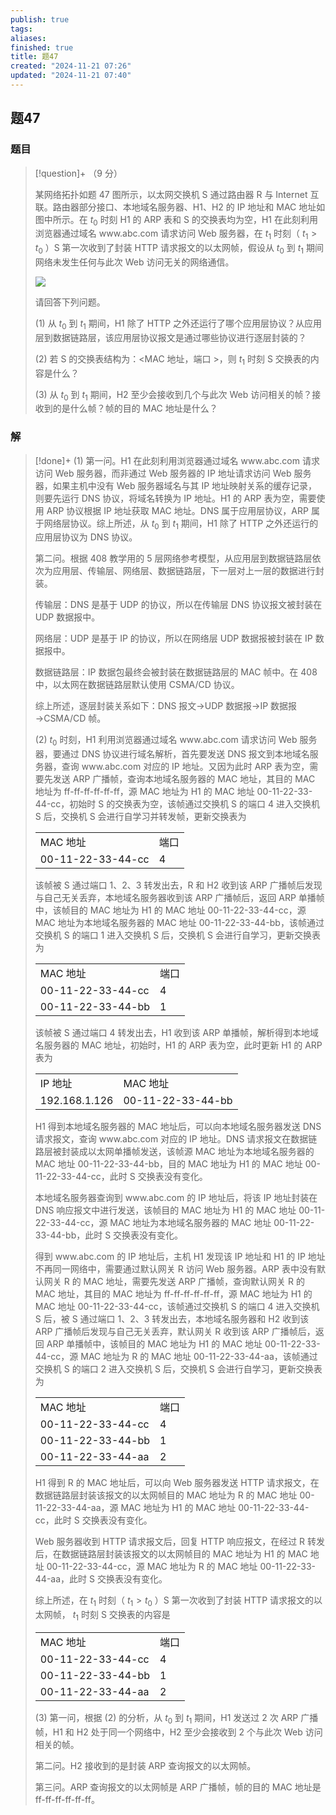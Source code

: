 ```yaml
---
publish: true
tags: 
aliases: 
finished: true
title: 题47
created: "2024-11-21 07:26"
updated: "2024-11-21 07:40"
---
```

## 题47
### 题目
> [!question]+
> （9 分）
> 
> 某网络拓扑如题 47 图所示，以太网交换机 S 通过路由器 R 与 Internet 互联。路由器部分接口、本地域名服务器、H1、H2 的 IP 地址和 MAC 地址如图中所示。在 $t_0$ 时刻 H1 的 ARP 表和 S 的交换表均为空，H1 在此刻利用浏览器通过域名 $\text{www.abc.com}$ 请求访问 Web 服务器，在 $t_1$ 时刻（ $t_1>t_0$ ）S 第一次收到了封装 HTTP 请求报文的以太网帧，假设从 $t_0$ 到 $t_1$ 期间网络未发生任何与此次 Web 访问无关的网络通信。
> 
> ![](https://pic3.zhimg.com/v2-1c98082cabc806ad77e6e41f0476a48a_r.jpg)
> 
> 请回答下列问题。
> 
> (1) 从 $t_0$ 到 $t_1$ 期间，H1 除了 HTTP 之外还运行了哪个应用层协议？从应用层到数据链路层，该应用层协议报文是通过哪些协议进行逐层封装的？
> 
> (2) 若 S 的交换表结构为：<MAC 地址，端口 >，则 $t_1$ 时刻 S 交换表的内容是什么？
> 
> (3) 从 $t_0$ 到 $t_1$ 期间，H2 至少会接收到几个与此次 Web 访问相关的帧？接收到的是什么帧？帧的目的 MAC 地址是什么？
### 解
> [!done]+
> (1) 第一问。H1 在此刻利用浏览器通过域名 $\text{www.abc.com}$ 请求访问 Web 服务器，而非通过 Web 服务器的 IP 地址请求访问 Web 服务器，如果主机中没有 Web 服务器域名与其 IP 地址映射关系的缓存记录，则要先运行 DNS 协议，将域名转换为 IP 地址。H1 的 ARP 表为空，需要使用 ARP 协议根据 IP 地址获取 MAC 地址。DNS 属于应用层协议，ARP 属于网络层协议。综上所述，从 $t_0$ 到 $t_1$ 期间，H1 除了 HTTP 之外还运行的应用层协议为 DNS 协议。
> 
> 第二问。根据 408 教学用的 5 层网络参考模型，从应用层到数据链路层依次为应用层、传输层、网络层、数据链路层，下一层对上一层的数据进行封装。
> 
> 传输层：DNS 是基于 UDP 的协议，所以在传输层 DNS 协议报文被封装在 UDP 数据报中。
> 
> 网络层：UDP 是基于 IP 的协议，所以在网络层 UDP 数据报被封装在 IP 数据报中。
> 
> 数据链路层：IP 数据包最终会被封装在数据链路层的 MAC 帧中。在 408 中，以太网在数据链路层默认使用 CSMA/CD 协议。
> 
> 综上所述，逐层封装关系如下：DNS 报文→UDP 数据报→IP 数据报→CSMA/CD 帧。
> 
> (2) $t_0$ 时刻，H1 利用浏览器通过域名 $\text{www.abc.com}$ 请求访问 Web 服务器，要通过 DNS 协议进行域名解析，首先要发送 DNS 报文到本地域名服务器，查询 $\text{www.abc.com}$ 对应的 IP 地址。又因为此时 ARP 表为空，需要先发送 ARP 广播帧，查询本地域名服务器的 MAC 地址，其目的 MAC 地址为 ff-ff-ff-ff-ff-ff，源 MAC 地址为 H1 的 MAC 地址 00-11-22-33-44-cc，初始时 S 的交换表为空，该帧通过交换机 S 的端口 4 进入交换机 S 后，交换机 S 会进行自学习并转发帧，更新交换表为
> 
> <table data-draft-node="block" data-draft-type="table" data-size="normal" data-row-style="normal"><tbody><tr><td>MAC 地址</td><td>端口</td></tr><tr><td>00-11-22-33-44-cc</td><td>4</td></tr></tbody></table>
> 
> 该帧被 S 通过端口 1、2、3 转发出去，R 和 H2 收到该 ARP 广播帧后发现与自己无关丢弃，本地域名服务器收到该 ARP 广播帧后，返回 ARP 单播帧中，该帧目的 MAC 地址为 H1 的 MAC 地址 00-11-22-33-44-cc，源 MAC 地址为本地域名服务器的 MAC 地址 00-11-22-33-44-bb，该帧通过交换机 S 的端口 1 进入交换机 S 后，交换机 S 会进行自学习，更新交换表为
> 
> <table data-draft-node="block" data-draft-type="table" data-size="normal" data-row-style="normal"><tbody><tr><td>MAC 地址</td><td>端口</td></tr><tr><td>00-11-22-33-44-cc</td><td>4</td></tr><tr><td>00-11-22-33-44-bb</td><td>1</td></tr></tbody></table>
> 
> 该帧被 S 通过端口 4 转发出去，H1 收到该 ARP 单播帧，解析得到本地域名服务器的 MAC 地址，初始时，H1 的 ARP 表为空，此时更新 H1 的 ARP 表为
> 
> <table data-draft-node="block" data-draft-type="table" data-size="normal" data-row-style="normal"><tbody><tr><td>IP 地址</td><td>MAC 地址</td></tr><tr><td>192.168.1.126</td><td>00-11-22-33-44-bb</td></tr></tbody></table>
> 
> H1 得到本地域名服务器的 MAC 地址后，可以向本地域名服务器发送 DNS 请求报文，查询 $\text{www.abc.com}$ 对应的 IP 地址。DNS 请求报文在数据链路层被封装成以太网单播帧发送，该帧源 MAC 地址为本地域名服务器的 MAC 地址 00-11-22-33-44-bb，目的 MAC 地址为 H1 的 MAC 地址 00-11-22-33-44-cc，此时 S 交换表没有变化。
> 
> 本地域名服务器查询到 $\text{www.abc.com}$ 的 IP 地址后，将该 IP 地址封装在 DNS 响应报文中进行发送，该帧目的 MAC 地址为 H1 的 MAC 地址 00-11-22-33-44-cc，源 MAC 地址为本地域名服务器的 MAC 地址 00-11-22-33-44-bb，此时 S 交换表没有变化。
> 
> 得到 $\text{www.abc.com}$ 的 IP 地址后，主机 H1 发现该 IP 地址和 H1 的 IP 地址不再同一网络中，需要通过默认网关 R 访问 Web 服务器。ARP 表中没有默认网关 R 的 MAC 地址，需要先发送 ARP 广播帧，查询默认网关 R 的 MAC 地址，其目的 MAC 地址为 ff-ff-ff-ff-ff-ff，源 MAC 地址为 H1 的 MAC 地址 00-11-22-33-44-cc，该帧通过交换机 S 的端口 4 进入交换机 S 后，被 S 通过端口 1、2、3 转发出去，本地域名服务器和 H2 收到该 ARP 广播帧后发现与自己无关丢弃，默认网关 R 收到该 ARP 广播帧后，返回 ARP 单播帧中，该帧目的 MAC 地址为 H1 的 MAC 地址 00-11-22-33-44-cc，源 MAC 地址为 R 的 MAC 地址 00-11-22-33-44-aa，该帧通过交换机 S 的端口 2 进入交换机 S 后，交换机 S 会进行自学习，更新交换表为
> 
> <table data-draft-node="block" data-draft-type="table" data-size="normal" data-row-style="normal"><tbody><tr><td>MAC 地址</td><td>端口</td></tr><tr><td>00-11-22-33-44-cc</td><td>4</td></tr><tr><td>00-11-22-33-44-bb</td><td>1</td></tr><tr><td>00-11-22-33-44-aa</td><td>2</td></tr></tbody></table>
> 
> H1 得到 R 的 MAC 地址后，可以向 Web 服务器发送 HTTP 请求报文，在数据链路层封装该报文的以太网帧目的 MAC 地址为 R 的 MAC 地址 00-11-22-33-44-aa，源 MAC 地址为 H1 的 MAC 地址 00-11-22-33-44-cc，此时 S 交换表没有变化。
> 
> Web 服务器收到 HTTP 请求报文后，回复 HTTP 响应报文，在经过 R 转发后，在数据链路层封装该报文的以太网帧目的 MAC 地址为 H1 的 MAC 地址 00-11-22-33-44-cc，源 MAC 地址为 R 的 MAC 地址 00-11-22-33-44-aa，此时 S 交换表没有变化。
> 
> 综上所述，在 $t_1$ 时刻（ $t_1>t_0$ ）S 第一次收到了封装 HTTP 请求报文的以太网帧， $t_1$ 时刻 S 交换表的内容是
> 
> <table data-draft-node="block" data-draft-type="table" data-size="normal" data-row-style="normal"><tbody><tr><td>MAC 地址</td><td>端口</td></tr><tr><td>00-11-22-33-44-cc</td><td>4</td></tr><tr><td>00-11-22-33-44-bb</td><td>1</td></tr><tr><td>00-11-22-33-44-aa</td><td>2</td></tr></tbody></table>
> 
> (3) 第一问，根据 (2) 的分析，从 $t_0$ 到 $t_1$ 期间，H1 发送过 2 次 ARP 广播帧，H1 和 H2 处于同一个网络中，H2 至少会接收到 2 个与此次 Web 访问相关的帧。
> 
> 第二问。H2 接收到的是封装 ARP 查询报文的以太网帧。
> 
> 第三问。ARP 查询报文的以太网帧是 ARP 广播帧，帧的目的 MAC 地址是 ff-ff-ff-ff-ff-ff。
